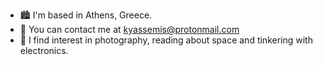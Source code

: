 * 🏙️  I'm based in Athens, Greece.
* 📲  You can contact me at [kyassemis@protonmail.com](mailto:kyassemis@protonmail.com)
* 🌌  I find interest in photography, reading about space and tinkering with electronics.

    
